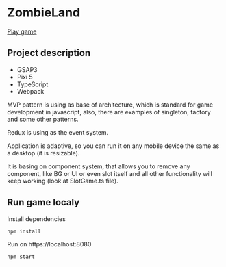 # ZombieLand

[Play game](https://cyberdex.github.io/games/ZombieLand/ "Play game")

## Project description
- GSAP3
- Pixi 5
- TypeScript
- Webpack

MVP pattern is using as base of architecture, which is standard for game development in javascript, also, there are examples of singleton, factory and some other patterns.

Redux is using as the event system.

Application is adaptive, so you can run it on any mobile device the same as a desktop (it is resizable).

It is basing on component system, that allows you to remove any component, like BG or UI or even slot itself and all other functionality will keep working (look at SlotGame.ts file).

## Run game localy
Install dependencies

```
npm install
```

Run on https://localhost:8080

```
npm start
```
